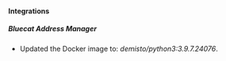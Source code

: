 #### Integrations
##### Bluecat Address Manager
- Updated the Docker image to: *demisto/python3:3.9.7.24076*.

